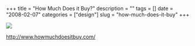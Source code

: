 +++
title = "How Much Does it Buy?"
description = ""
tags = []
date = "2008-02-07"
categories = ["design"]
slug = "how-much-does-it-buy"
+++


 

  <div id="screens-thumbs" class="clearfix">
    <div class="txt-center" id="design-submission"><a href="http://www.howmuchdoesitbuy.com/"><img id='bluga-thumbnail-969' class='bluga-thumbnail large' src='http://media.konigi.com/bluga/
wt47f27ef3a0d89_0.jpg'/></a></div>  
  </div>   
<p><a href="http://www.howmuchdoesitbuy.com/">http://www.howmuchdoesitbuy.com/</a></p>




